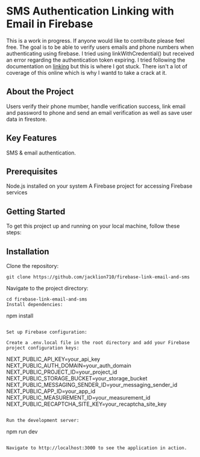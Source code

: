# SMS Authentication Linking with Email in Firebase

This is a work in progress. If anyone would like to contribute please feel free. The goal is to be able to verify users emails and phone numbers when authenticating using firebase. I tried using linkWithCredential() but received an error regarding the authentication token expiring. I tried following the documentation on [linking](https://firebase.google.com/docs/auth/web/account-linking?authuser=0) but this is where I got stuck. There isn't a lot of coverage of this online which is why I wantd to take a crack at it.

## About the Project

Users verify their phone mumber, handle verification success, link email and password to phone  and send an email verification as well as save user data in firestore.

## Key Features

SMS & email authentication.

## Prerequisites

Node.js installed on your system
A Firebase project for accessing Firebase services

## Getting Started

To get this project up and running on your local machine, follow these steps:

## Installation

Clone the repository:
```
git clone https://github.com/jacklion710/firebase-link-email-and-sms
```

Navigate to the project directory:

```
cd firebase-link-email-and-sms
Install dependencies:

```
npm install
```

Set up Firebase configuration:

Create a .env.local file in the root directory and add your Firebase project configuration keys:

```
NEXT_PUBLIC_API_KEY=your_api_key
NEXT_PUBLIC_AUTH_DOMAIN=your_auth_domain
NEXT_PUBLIC_PROJECT_ID=your_project_id
NEXT_PUBLIC_STORAGE_BUCKET=your_storage_bucket
NEXT_PUBLIC_MESSAGING_SENDER_ID=your_messaging_sender_id
NEXT_PUBLIC_APP_ID=your_app_id
NEXT_PUBLIC_MEASUREMENT_ID=your_measurement_id
NEXT_PUBLIC_RECAPTCHA_SITE_KEY=your_recaptcha_site_key
```

Run the development server:

```
npm run dev
```

Navigate to http://localhost:3000 to see the application in action.
